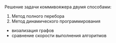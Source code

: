 Решение задачи коммивояжера двумя способами:
1. Метод полного перебора
2. Метод динамического программирования
+ визализация графов
+ сравнение скорости выполнения алгоритмов
